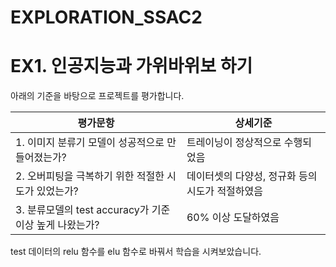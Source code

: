 # EXPLORATION_SSAC2
# EX1. 인공지능과 가위바위보 하기

아래의 기준을 바탕으로 프로젝트를 평가합니다.

|**평가문항**|**상세기준**|
|------|---|
|1. 이미지 분류기 모델이 성공적으로 만들어졌는가?|트레이닝이 정상적으로 수행되었음|
|2. 오버피팅을 극복하기 위한 적절한 시도가 있었는가?|데이터셋의 다양성, 정규화 등의 시도가 적절하였음|
|3. 분류모델의 test accuracy가 기준 이상 높게 나왔는가?|60% 이상 도달하였음|



test 데이터의 relu 함수를 elu 함수로 바꿔서 학습을 시켜보았습니다.
